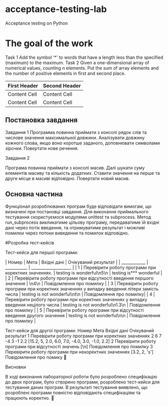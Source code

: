 # acceptance-testing-lab
Acceptance testing on Python

# The goal of the work

Task 1
Add the symbol '*' to words that have a length less than the specified (maximum) to the maximum.
Task 2
Given a one-dimensional array of numerical values, counting n elements. 
Put the sum of array elements and the number of positive elements in first and second place.

| First Header  | Second Header |
| ------------- | ------------- |
| Content Cell  | Content Cell  |
| Content Cell  | Content Cell  |

## Постановка завдання

Завдання 1
Программа повинна приймати з консолі рядок слів та числове значення максимальної довжини. 
Аналізувати довжину кожного слова, якщо воно коротше заданого, доповнювати символами зірочки. Повертати нове речення.

Завдання 2
	
Програма повинна приймати з консолі масив. Далі шукати суму елементів масиву та кількість додатних. 
Ставити значення на перше та друге місце в масиві відповідно. Повертати новий масив.


## Основна частина

Функціонал розроблюваних програм буде відповідати вимогам, що визначені при постановці завдання.
Для виконання приймального тестування скористуємося модулями unittest та subprocess.
Метод run_subprocess викликатиме цільову програму, передаватиме їй вхідні дані через потік введення, 
та отримуватиме результат і можливі помилки через потоки виведення та помилок відповідно.

#Розробка тест-кейсів

Тест-кейси для першої програми:

| Номер | Мета | Вхідні дані | Очікуваний результат |
| ____________ | ___________ | ____________________ |
| 1 | Перевірити роботу програми при коректних значеннях. | testing is wonderful\n5\n | testing is*** wonderful |
| 2 | Перевірити роботу програми при відсутності введення першого значення | \n4\n | Повідомлення про помилку |
| 3 | Перевірити роботу програми при коректних значеннях у випадку введення літери замість числа | testing is not wonderful\nt\n |  Повідомлення про помилку|
| 4 | Перевірити роботу програми при коректних значеннях у випадку введення нецілого числа | testing is not wonderful\n1.3\n | Повідомлення про помилку |
| 5 | Перевірити роботу програми при відсутності введення другого значення | testing is not wonderful\n\n | Повідомлення про помилку |




Тест-кейси для другої програми:
Номер
Мета
Вхідні дані
Очікуваний результат
1
Перевірити роботу програми при коректних значеннях 
2 6 7 -4 3 -1 2.2
[15.2, 5, 2.0, 6.0, 7.0, -4.0, 3.0, -1.0, 2.2]
2
Перевірити роботу програми при відсутності значень
[\n]
Повідомлення про помилку
3
Перевірити роботу програми при некоректних значеннях 
[3.2, 2, 's']
Повідомлення про помику


Висновки

В ході виконання лабораторної роботи було розроблено специфікацію до двох програм, було створено програми, розроблено тест-кейси для тестування даних програм. В результаті тестування виявлено, що розроблені програми повністю відповідають специфікаціям та працюють коректно.

